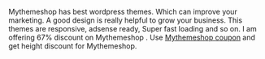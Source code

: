 Mythemeshop has best wordpress themes. Which can improve your marketing. A good design is really helpful to grow your business. This themes are responsive, adsense ready, Super fast loading and so on. I am offering 67% discount on Mythemeshop  . Use [Mythemeshop  coupon](http://mizmizi.com/mythemeshop-coupon-code-get-67-discount) and get height discount for Mythemeshop.

